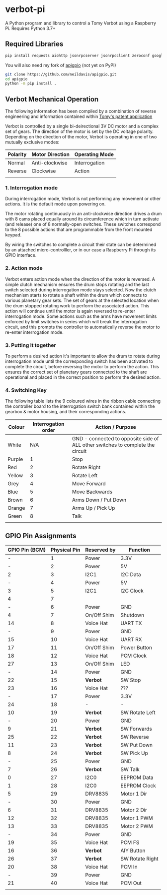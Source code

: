 # verbot-pi

A Python program and library to control a Tomy Verbot using a Raspberry Pi. Requires Python 3.7+

## Required Libraries

```bash
pip install requests aiohttp jsonrpcserver jsonrpcclient zeroconf google-assistant-library google-auth-oauthlib 
```

You will also need my fork of [apigpio](https://github.com/neildavis/apigpio.git) (not yet on PyPI)

```bash
git clone https://github.com/neildavis/apigpio.git
cd apigpio
python -m pip install .
```

## Verbot Mechanical Operation

The following information has been compiled by a combination of reverse engineering and information contained within [Tomy's patent application](https://patents.google.com/patent/US4717364A/en)

Verbot is controlled by a single bi-deirectional 3V DC motor and a complex set of gears. The direction of the motor is set by the DC voltage polarity. Depending on the direction of the motor, Verbot is operating in one of two mutually exclusive modes:

| Polarity | Motor Direction | Operating Mode |
|----------|-----------------|----------------|
| Normal   | Anti-clockwise  | Interrogation  |
| Reverse  | Clockwise       | Action         |
|||

### 1. Interrogation mode

During interrogation mode, Verbot is not performing any movement or other actions. It is the default mode upon powering on.

The motor rotating continuously in an anti-clockwise direction drives a drum with 8 cams placed equally around its circumference which in turn activate (and release) one of 8 normally-open switches. These switches correspond to the 8 possible actions that are programmable from the front mounted keypad.

By wiring the switches to complete a circuit their state can be determined by an attached micro-controlller, or in our case a Raspberry Pi through its GPIO interface.

### 2. Action mode

Verbot enters action mode when the direction of the motor is reversed. A simple clutch mechanism ensures the drum stops rotating and the last switch selected during interrogation mode stays selected. Now the clutch mechanism starts to rotate a shaft within the drum which connects to various planetary gear sets. The set of gears at the selected location when the drum stopped rotating work to perform the associated action. This action will continue until the motor is again reversed to re-enter interrogation mode. Some actions such as the arms have movement limits enforced by limit switches in series which will break the interrogation circuit, and this prompts the controller to automatically reverse the motor to re-enter interrogation mode.

### 3. Putting it together

To perform a desired action it's important to allow the drum to rotate during interrogation mode until the corresponding switch has been activated to complete the circuit, before reversing the motor to perform the action. This ensures the correct set of planetary gears connected to the shaft are operational and placed in the correct position to perform the desired action.

### 4. Switching Key

The following table lists the 9 coloured wires in the ribbon cable connecting the controller board to the interrogation switch bank contained within the gearbox & motor housing, and their corresponding actions.

| Colour | Interrogation order | Action / Purpose |
|--------|---------------------|------------------|
| White  | N/A | GND - connected to opposite side of ALL other switches to complete the circuit |
| Purple | 1 | Stop |
| Red    | 2 | Rotate Right |
| Yellow | 3 | Rotate Left |
| Grey   | 4 | Move Forward |
| Blue   | 5 | Move Backwards |
| Brown  | 6 | Arms Down / Put Down |
| Orange | 7 | Arms Up / Pick Up |
| Green  | 8 | Talk |
||||

## GPIO Pin Assignments

| GPIO Pin (BCM) | Physical Pin | Reserved by | Function |
|----------------|--------------|-------------|----------|
|  -             |   1          | Power | 3.3V |
|  -             |   2          | Power | 5V |
|  2             |   3          | I2C1 | I2C Data |
|  -             |   4          | Power | 5V |
|  3             |   5          | I2C1 | I2C Clock |
|  4             |   7          | | |
|  -             |   6          | Power | GND |
|  4             |   7          | On/Off Shim | Shutdown |
| 14             |   8          | Voice Hat | UART TX |
|  -             |   9          | Power | GND |
| 15             |  10          | Voice Hat | UART RX |
| 17             |  11          | On/Off Shim | Power Button |
| 18             |  12          | Voice Hat | PCM Clock |
| 27             |  13          | On/Off Shim | LED |
|  -             |  14          | Power | GND |
| 22             |  15          | **Verbot** | SW Stop |
| 23             |  16          | Voice Hat | ??? |
|  -             |  17          | Power | 3.3V |
| 24             |  18          | - | - |
| 10             |  19          | **Verbot** | SW Rotate Left |
|  -             |  20          | Power | GND |
|  9             |  21          | **Verbot** | SW Forwards |
| 25             |  22          | **Verbot** | SW Reverse|
| 11             |  23          | **Verbot** | SW Put Down |
|  8             |  24          | **Verbot** | SW Pick Up |
|  -             |  25          | Power | GND |
|  7             |  26          | **Verbot** | SW Talk |
|  0             |  27          | I2C0 | EEPROM Data |
|  1             |  28          | I2C0 | EEPROM Clock |
|  5             |  29          | DRV8835 | Motor 1 Dir |
|  -             |  30          | Power | GND |
|  6             |  31          | DRV8835 | Motor 2 Dir |
| 12             |  32          | DRV8835 | Motor 1 PWM |
| 13             |  33          | DRV8835 | Motor 2 PWM |
|  -             |  34          | Power | GND |
| 19             |  35          | Voice Hat | PCM FS |
| 16             |  36          | **Verbot** | AIY Button |
| 26             |  37          | **Verbot** | SW Rotate Right |
| 20             |  38          | Voice Hat | PCM In |
|  -             |  39          | Power | GND |
| 21             |  40          | Voice Hat | PCM Out |
|||||

